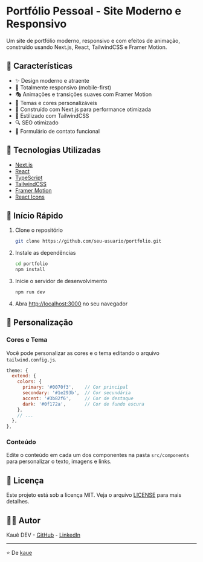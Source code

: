 # Portfólio Pessoal - Site Moderno e Responsivo

Um site de portfólio moderno, responsivo e com efeitos de animação, construído usando Next.js, React, TailwindCSS e Framer Motion.

## 🌟 Características

- ✨ Design moderno e atraente
- 📱 Totalmente responsivo (mobile-first)
- 🎭 Animações e transições suaves com Framer Motion
- 🌈 Temas e cores personalizáveis
- 🚀 Construído com Next.js para performance otimizada
- 💅 Estilizado com TailwindCSS
- 🔍 SEO otimizado
- 📝 Formulário de contato funcional

## 🔧 Tecnologias Utilizadas

- [Next.js](https://nextjs.org/)
- [React](https://reactjs.org/)
- [TypeScript](https://www.typescriptlang.org/)
- [TailwindCSS](https://tailwindcss.com/)
- [Framer Motion](https://www.framer.com/motion/)
- [React Icons](https://react-icons.github.io/react-icons/)

## 🚀 Início Rápido

1. Clone o repositório
   ```bash
   git clone https://github.com/seu-usuario/portfolio.git
   ```

2. Instale as dependências
   ```bash
   cd portfolio
   npm install
   ```

3. Inicie o servidor de desenvolvimento
   ```bash
   npm run dev
   ```

4. Abra [http://localhost:3000](http://localhost:3000) no seu navegador

## 📝 Personalização

### Cores e Tema

Você pode personalizar as cores e o tema editando o arquivo `tailwind.config.js`.

```js
theme: {
  extend: {
    colors: {
      primary: '#0070f3',    // Cor principal
      secondary: '#1e293b',  // Cor secundária
      accent: '#3b82f6',     // Cor de destaque
      dark: '#0f172a',       // Cor de fundo escura
    },
    // ...
  },
},
```

### Conteúdo

Edite o conteúdo em cada um dos componentes na pasta `src/components` para personalizar o texto, imagens e links.

## 📜 Licença

Este projeto está sob a licença MIT. Veja o arquivo [LICENSE](LICENSE) para mais detalhes.

## 👨‍💻 Autor

Kauê DEV - [GitHub](https://github.com/seu-usuario) - [LinkedIn](https://linkedin.com/in/seu-usuario)

---

⭐️ De [kaue](https://github.com/seu-usuario) 
